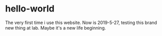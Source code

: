 # hello-world
The very first time i use this website.
Now is 2019-5-27, testing this brand new thing at lab.
Maybe it's a new life beginning.
